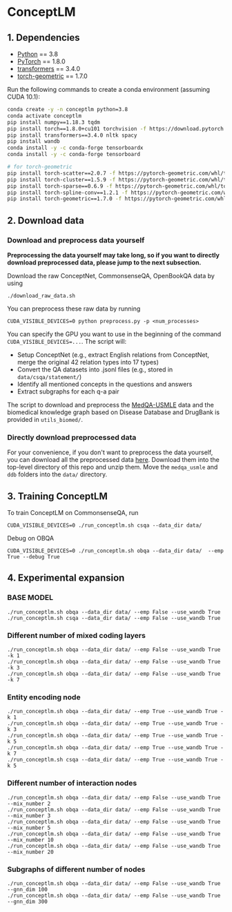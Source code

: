 # ConceptLM

## 1. Dependencies

- [Python](<https://www.python.org/>) == 3.8
- [PyTorch](<https://pytorch.org/get-started/locally/>) == 1.8.0
- [transformers](<https://github.com/huggingface/transformers/tree/v3.4.0>) == 3.4.0
- [torch-geometric](https://pytorch-geometric.readthedocs.io/) == 1.7.0

Run the following commands to create a conda environment (assuming CUDA 10.1):
```bash
conda create -y -n conceptlm python=3.8
conda activate conceptlm
pip install numpy==1.18.3 tqdm
pip install torch==1.8.0+cu101 torchvision -f https://download.pytorch.org/whl/torch_stable.html
pip install transformers==3.4.0 nltk spacy
pip install wandb
conda install -y -c conda-forge tensorboardx
conda install -y -c conda-forge tensorboard

# for torch-geometric
pip install torch-scatter==2.0.7 -f https://pytorch-geometric.com/whl/torch-1.8.0+cu101.html
pip install torch-cluster==1.5.9 -f https://pytorch-geometric.com/whl/torch-1.8.0+cu101.html
pip install torch-sparse==0.6.9 -f https://pytorch-geometric.com/whl/torch-1.8.0+cu101.html
pip install torch-spline-conv==1.2.1 -f https://pytorch-geometric.com/whl/torch-1.8.0+cu101.html
pip install torch-geometric==1.7.0 -f https://pytorch-geometric.com/whl/torch-1.8.0+cu101.html
```


## 2. Download data

### Download and preprocess data yourself
**Preprocessing the data yourself may take long, so if you want to directly download preprocessed data, please jump to the next subsection.**

Download the raw ConceptNet, CommonsenseQA, OpenBookQA data by using
```
./download_raw_data.sh
```

You can preprocess these raw data by running
```
CUDA_VISIBLE_DEVICES=0 python preprocess.py -p <num_processes>
```
You can specify the GPU you want to use in the beginning of the command `CUDA_VISIBLE_DEVICES=...`. The script will:
* Setup ConceptNet (e.g., extract English relations from ConceptNet, merge the original 42 relation types into 17 types)
* Convert the QA datasets into .jsonl files (e.g., stored in `data/csqa/statement/`)
* Identify all mentioned concepts in the questions and answers
* Extract subgraphs for each q-a pair

The script to download and preprocess the [MedQA-USMLE](https://github.com/jind11/MedQA) data and the biomedical knowledge graph based on Disease Database and DrugBank is provided in `utils_biomed/`.

### Directly download preprocessed data
For your convenience, if you don't want to preprocess the data yourself, you can download all the preprocessed data [here](https://drive.google.com/drive/folders/1T6B4nou5P3u-6jr0z6e3IkitO8fNVM6f?usp=sharing). Download them into the top-level directory of this repo and unzip them. Move the `medqa_usmle` and `ddb` folders into the `data/` directory.



## 3. Training ConceptLM
To train ConceptLM on CommonsenseQA, run
```
CUDA_VISIBLE_DEVICES=0 ./run_conceptlm.sh csqa --data_dir data/
```

Debug on OBQA
```
CUDA_VISIBLE_DEVICES=0 ./run_conceptlm.sh obqa --data_dir data/  --emp True --debug True
```


## 4. Experimental expansion
### BASE MODEL
```
./run_conceptlm.sh obqa --data_dir data/ --emp False --use_wandb True 
./run_conceptlm.sh csqa --data_dir data/ --emp False --use_wandb True 
```

### Different number of mixed coding layers
```
./run_conceptlm.sh obqa --data_dir data/ --emp False --use_wandb True -k 1
./run_conceptlm.sh obqa --data_dir data/ --emp False --use_wandb True -k 3
./run_conceptlm.sh obqa --data_dir data/ --emp False --use_wandb True -k 7
```
### Entity encoding node
```
./run_conceptlm.sh obqa --data_dir data/ --emp True --use_wandb True -k 1
./run_conceptlm.sh obqa --data_dir data/ --emp True --use_wandb True -k 3
./run_conceptlm.sh obqa --data_dir data/ --emp True --use_wandb True -k 5
./run_conceptlm.sh obqa --data_dir data/ --emp True --use_wandb True -k 7
./run_conceptlm.sh csqa --data_dir data/ --emp True --use_wandb True -k 5
```
### Different number of interaction nodes
```
./run_conceptlm.sh obqa --data_dir data/ --emp False --use_wandb True --mix_number 2
./run_conceptlm.sh obqa --data_dir data/ --emp False --use_wandb True --mix_number 3
./run_conceptlm.sh obqa --data_dir data/ --emp False --use_wandb True --mix_number 5
./run_conceptlm.sh obqa --data_dir data/ --emp False --use_wandb True --mix_number 10 
./run_conceptlm.sh obqa --data_dir data/ --emp False --use_wandb True --mix_number 20
```
### Subgraphs of different number of nodes
```
./run_conceptlm.sh obqa --data_dir data/ --emp False --use_wandb True --gnn_dim 100
./run_conceptlm.sh obqa --data_dir data/ --emp False --use_wandb True --gnn_dim 300
```

